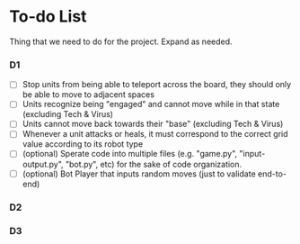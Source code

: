 # To-do List
Thing that we need to do for the project. Expand as needed.

### D1
- [ ] Stop units from being able to teleport across the board, they should only be able to move to adjacent spaces
- [ ] Units recognize being "engaged" and cannot move while in that state (excluding Tech & Virus)
- [ ] Units cannot move back towards their "base" (excluding Tech & Virus)
- [ ] Whenever a unit attacks or heals, it must correspond to the correct grid value according to its robot type
- [ ] (optional) Sperate code into multiple files (e.g. "game.py", "input-output.py", "bot.py", etc) for the sake of code organization.
- [ ] (optional) Bot Player that inputs random moves (just to validate end-to-end)

### D2
### D3